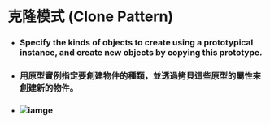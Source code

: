 克隆模式 (Clone Pattern)
=====
* ### Specify the kinds of objects to create using a prototypical instance, and create new objects by copying this prototype.
* ### 用原型實例指定要創建物件的種類，並透過拷貝這些原型的屬性來創建新的物件。
* ### ![iamge](https://gitlab.com/ChiangWei/main/-/raw/master/DesignPatterns%20(Python)/%E5%85%8B%E9%9A%86%E6%A8%A1%E5%BC%8F%20(Clone%20Pattern)/%E5%85%8B%E9%9A%86%E6%A8%A1%E5%BC%8F%E7%9A%84%E9%A1%9E%E5%88%A5%E5%9C%96.jpg)
